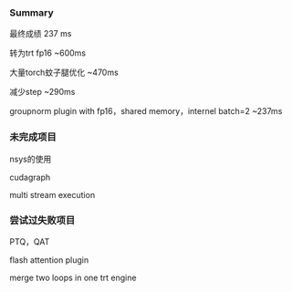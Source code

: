 ### Summary

最终成绩 237 ms

转为trt fp16 ~600ms

大量torch蚊子腿优化 ~470ms

减少step ~290ms

groupnorm plugin with fp16，shared memory，internel batch=2 ~237ms

### 未完成项目

nsys的使用

cudagraph

multi stream execution

### 尝试过失败项目

PTQ，QAT

flash attention plugin

merge two loops in one trt engine

